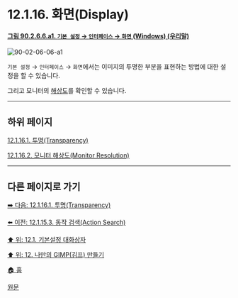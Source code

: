 # 12.1.16. 화면(Display)

<a id="90-02-06-06-a1"></a>

#### [그림 90.2.6.6.a1. `기본 설정` → `인터페이스` → `화면` (Windows) (우리말)](./90-02-06-06-display.md#90-02-06-06-a1)
![90-02-06-06-a1](https://github.com/wonder13662/gimp/assets/15767104/64f0d884-eaad-41c1-895b-95854c2040d3)

`기본 설정` → `인터페이스` → `화면`에서는 이미지의 투명한 부분을 표현하는 방법에 대한 설정을 할 수 있습니다. 

그리고 모니터의 [해상도](./19-glossaryx-resolution.md)를 확인할 수 있습니다.

***

## 하위 페이지

[12.1.16.1. 투명(Transparency)](./12-01-16-01-transparency.md)

[12.1.16.2. 모니터 해상도(Monitor Resolution)](./12-01-16-02-monitor_resolution.md)

***

## 다른 페이지로 가기

[➡️ 다음: 12.1.16.1. 투명(Transparency)](./12-01-16-01-transparency.md)

[⬅️ 이전: 12.1.15.3. 동작 검색(Action Search)](./12-01-15-03-action_search.md)

[⬆️ 위: 12.1. 기본설정 대화상자](./12-01-00-preference-dialog.md)

[⬆️ 위: 12. 나만의 GIMP(김프) 만들기](./12-00-enrich-my-gimp.md)

[🏠 홈](./00-home.md)

[원문](https://docs.gimp.org/2.10/ko/gimp-pimping.html#gimp-prefs-display)
